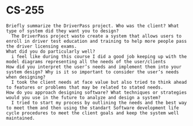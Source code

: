 # CS-255

    Briefly summarize the DriverPass project. Who was the client? What type of system did they want you to design?
      The DriverPass project wasto create a system that allows users to enroll in driver test education and training to help more people pass the driver licensing exams.
    What did you do particularly well?
      i feel like during this course I did a good job keeping up with the model diagrams representing all the needs of the user/clients    
    How did you interpret the user’s needs and implement them into your system design? Why is it so important to consider the user’s needs when designing?
      I took the client needs at face value but also tried to think ahead to features or problems that may be related to stated needs. 
    How do you approach designing software? What techniques or strategies would you use in the future to analyze and design a system?
      I tried to start my process by outlining the needs and the best way to meet them and then using the standart Software development life cycle procedures to meet the client goals and keep the system well maintained.
